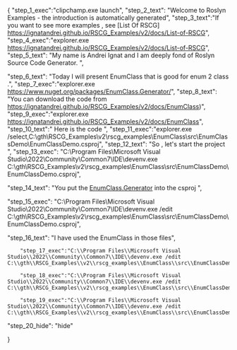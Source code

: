 {
    "step_1_exec":"clipchamp.exe launch",
    "step_2_text": "Welcome to Roslyn Examples - the introduction is automatically generated",
    "step_3_text":"If you want to see more examples , see  [List Of RSCG] https://ignatandrei.github.io/RSCG_Examples/v2/docs/List-of-RSCG",
    "step_4_exec":"explorer.exe https://ignatandrei.github.io/RSCG_Examples/v2/docs/List-of-RSCG",
    "step_5_text": "My name is Andrei Ignat and I am deeply fond of Roslyn Source Code Generator. ",

"step_6_text": "Today I will present EnumClass  that is good for enum 2 class .",
"step_7_exec":"explorer.exe https://www.nuget.org/packages/EnumClass.Generator/",
"step_8_text": "You can download the code from https://ignatandrei.github.io/RSCG_Examples/v2/docs/EnumClass)",
"step_9_exec":"explorer.exe https://ignatandrei.github.io/RSCG_Examples/v2/docs/EnumClass",
"step_10_text":" Here is the code ",
"step_11_exec":"explorer.exe /select,C:\\gth\\RSCG_Examples\\v2\\rscg_examples\\EnumClass\\src\\EnumClassDemo\\EnumClassDemo.csproj",
"step_12_text": "So , let's start the project ",
"step_13_exec": "C:\\Program Files\\Microsoft Visual Studio\\2022\\Community\\Common7\\IDE\\devenv.exe C:\\gth\\RSCG_Examples\\v2\\rscg_examples\\EnumClass\\src\\EnumClassDemo\\EnumClassDemo.csproj",

"step_14_text": "You put the  [EnumClass.Generator](https://www.nuget.org/packages/EnumClass.Generator/) into the csproj ",

"step_15_exec": "C:\\Program Files\\Microsoft Visual Studio\\2022\\Community\\Common7\\IDE\\devenv.exe /edit C:\\gth\\RSCG_Examples\\v2\\rscg_examples\\EnumClass\\src\\EnumClassDemo\\EnumClassDemo.csproj",

"step_16_text": "I have used the EnumClass in those files",


        "step_17_exec":"C:\\Program Files\\Microsoft Visual Studio\\2022\\Community\\Common7\\IDE\\devenv.exe /edit C:\\gth\\RSCG_Examples\\v2\\rscg_examples\\EnumClass\\src\\EnumClassDemo\\RedEnumValue.cs",
    
        "step_18_exec":"C:\\Program Files\\Microsoft Visual Studio\\2022\\Community\\Common7\\IDE\\devenv.exe /edit C:\\gth\\RSCG_Examples\\v2\\rscg_examples\\EnumClass\\src\\EnumClassDemo\\Colors.cs",
    
        "step_19_exec":"C:\\Program Files\\Microsoft Visual Studio\\2022\\Community\\Common7\\IDE\\devenv.exe /edit C:\\gth\\RSCG_Examples\\v2\\rscg_examples\\EnumClass\\src\\EnumClassDemo\\Program.cs",
    
"step_20_hide": "hide"


}